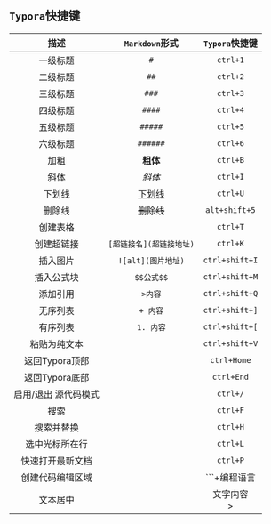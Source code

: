 ## `Typora`快捷键

|         描述         |      `Markdown`形式      |       `Typora`快捷键       |
| :------------------: | :----------------------: | :------------------------: |
|       一级标题       |           `#`            |          `ctrl+1`          |
|       二级标题       |           `##`           |          `ctrl+2`          |
|       三级标题       |          `###`           |          `ctrl+3`          |
|       四级标题       |          `####`          |          `ctrl+4`          |
|       五级标题       |         `#####`          |          `ctrl+5`          |
|       六级标题       |         `######`         |          `ctrl+6`          |
|         加粗         |         **粗体**         |          `ctrl+B`          |
|         斜体         |          *斜体*          |          `ctrl+I`          |
|        下划线        |      <u>下划线</u>       |          `ctrl+U`          |
|        删除线        |        ~~删除线~~        |       `alt+shift+5`        |
|       创建表格       |                          |          `ctrl+T`          |
|      创建超链接      | `[超链接名](超链接地址)` |          `ctrl+K`          |
|       插入图片       |    `![alt](图片地址)`    |       `ctrl+shift+I`       |
|      插入公式块      |        `$$公式$$`        |       `ctrl+shift+M`       |
|       添加引用       |         `>内容`          |       `ctrl+shift+Q`       |
|       无序列表       |         `+ 内容`         |       `ctrl+shift+]`       |
|       有序列表       |        `1. 内容`         |       `ctrl+shift+[`       |
|     粘贴为纯文本     |                          |       `ctrl+shift+V`       |
|    返回Typora顶部    |                          |        `ctrl+Home`         |
|    返回Typora底部    |                          |         `ctrl+End`         |
| 启用/退出 源代码模式 |                          |          `ctrl+/`          |
|         搜索         |                          |          `ctrl+F`          |
|      搜索并替换      |                          |          `ctrl+H`          |
|    选中光标所在行    |                          |          `ctrl+L`          |
|   快速打开最新文档   |                          |          `ctrl+P`          |
|   创建代码编辑区域   |                          |        ```+编程语言        |
|       文本居中       |                          | <center>文字内容</center>> |

